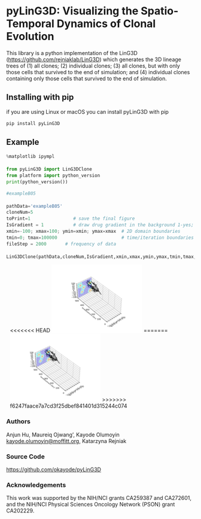 # pyLinG3D: Visualizing the Spatio-Temporal Dynamics of Clonal Evolution

This library is a python implementation of the LinG3D (https://github.com/rejniaklab/LinG3D) which generates the 3D lineage trees of (1) all clones; (2) individual clones; (3) all clones, but with only those cells that survived to the end of simulation; and (4) individual clones containing only those cells that survived to the end of simulation.

## Installing with pip

if you are using Linux or macOS you can install pyLinG3D with pip

```bash
pip install pyLinG3D
```
## Example

```python
%matplotlib ipympl

from pyLinG3D import LinG3DClone
from platform import python_version
print(python_version())
```

```python
#exampleB05

pathData='exampleB05'
cloneNum=5
toPrint=1                # save the final figure
IsGradient = 1           # draw drug gradient in the background 1-yes; 0-no;
xmin=-100; xmax=100; ymin=xmin; ymax=xmax  # 2D domain boundaries
tmin=0; tmax=100000                        # time/iteration boundaries
fileStep = 2000       # frequency of data 
    
LinG3DClone(pathData,cloneNum,IsGradient,xmin,xmax,ymin,ymax,tmin,tmax,fileStep,toPrint).linG3DClone()
```
<div style="margin:2%";>  
<<<<<<< HEAD
    <img src="https://github.com/okayode/pyLinG3D/blob/okayode/exampleB05/fig_clones/tree_clone_5.jpg?raw=true"; alt="tree_clone_5"; width=50%;/>
=======
    <img src="https://github.com/okayode/pyLinG3D/blob/okayode/exampleB05/fig_clones/tree_clone_5.jpg"; alt="tree_clone_5"; width=50%;/>
>>>>>>> f6247faace7a7cd3f25dbef841401d315244c074
</div>

### Authors
Anjun Hu, Maureiq Ojwang’, Kayode Olumoyin kayode.olumoyin@moffitt.org, Katarzyna Rejniak 

### Source Code
https://github.com/okayode/pyLinG3D


### Acknowledgements

This work was supported by the NIH/NCI grants CA259387 and CA272601, and the NIH/NCI Physical Sciences Oncology Network (PSON) grant CA202229. 

